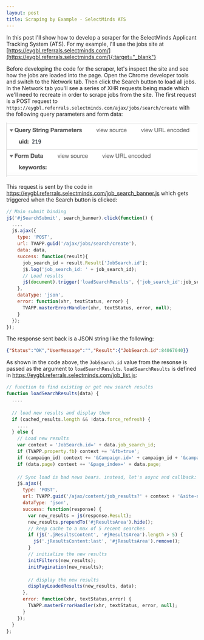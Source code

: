 ```yaml
---
layout: post
title: Scraping by Example - SelectMinds ATS
---
```


In this post I'll show how to develop a scraper for the SelectMinds Applicant Tracking System (ATS). For my example,
I'll use the jobs site at [https://eygbl.referrals.selectminds.com/](https://eygbl.referrals.selectminds.com/){:target="_blank"}

Before developing the code for the scraper, let's inspect the site and see how the jobs are loaded into the page. Open the Chrome
developer tools and switch to the Network tab. Then click the Search button to load all jobs. In the Network tab you'll see a series
of XHR requests being made which we'll need to recreate in order to scrape jobs from the site. The first request is a POST request to
`https://eygbl.referrals.selectminds.com/ajax/jobs/search/create` with the following query parameters and form data:

![first request](/assets/eygbl/1.png)

This request is sent by the code in https://eygbl.referrals.selectminds.com/job_search_banner.js which gets triggered
when the Search button is clicked:

```javascript
// Main submit binding
j$('#jSearchSubmit', search_banner).click(function() {
  ....
  j$.ajax({
    type: 'POST',
    url: TVAPP.guid('/ajax/jobs/search/create'),
    data: data,
    success: function(result){
      job_search_id = result.Result['JobSearch.id'];
      j$.log('job_search_id: ' + job_search_id);
      // Load results
      j$(document).trigger('loadSearchResults', {'job_search_id':job_search_id});
    },
    dataType: 'json',
    error: function(xhr, textStatus, error) {
      TVAPP.masterErrorHandler(xhr, textStatus, error, null);
    }
  });
});
```

The response sent back is a JSON string like the following:

```json
{"Status":"OK","UserMessage":"","Result":{"JobSearch.id":84067040}}
```

As shown in the code above, the `JobSearch.id` value from the resonse is passed as the argument to `loadSearchResults`. `loadSearchResults`
is defined in https://eygbl.referrals.selectminds.com/job_list.js:

```javascript
// function to find existing or get new search results
function loadSearchResults(data) {
  ....
  
  // load new results and display them
  if (cached_results.length && !data.force_refresh) {
    ....  
  } else {
    // Load new results
    var context = 'JobSearch.id=' + data.job_search_id;
    if (TVAPP.property.fb) context += '&fb=true';
    if (campaign_id) context += '&Campaign.id=' + campaign_id + '&campaign_page=2';
    if (data.page) context += '&page_index=' + data.page;

    // Sync load is bad news bears. instead, let's async and callback:
    j$.ajax({
      type: 'POST',
      url: TVAPP.guid('/ajax/content/job_results?' + context + '&site-name=' + TVAPP.property.site.short_name + '&include_site=true'),
      dataType: 'json',
      success: function(response) {
        var new_results = j$(response.Result);
        new_results.prependTo('#jResultsArea').hide();
        // keep cache to a max of 5 recent searches
        if (j$('.jResultsContent', '#jResultsArea').length > 5) {
          j$('.jResultsContent:last', '#jResultsArea').remove();
        }
        // initialize the new results
        initFilters(new_results);
        initPagination(new_results);

        // display the new results
        displayLoadedResults(new_results, data);
      },
      error: function(xhr, textStatus,error) {
        TVAPP.masterErrorHandler(xhr, textStatus, error, null);
      }
    });
  }
};
```


